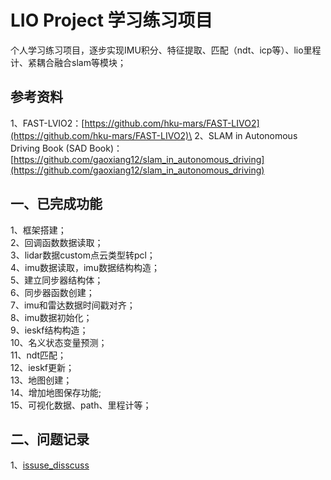 <!--
 * @Author: yangjun_d 295967654@qq.com
 * @Date: 2025-08-25 07:09:51
 * @LastEditors: yangjun_d 295967654@qq.com
 * @LastEditTime: 2025-09-01 02:51:43
 * @FilePath: /lio_project_wk/src/lio_project/README.md
 * @Description: 这是默认设置,请设置`customMade`, 打开koroFileHeader查看配置 进行设置: https://github.com/OBKoro1/koro1FileHeader/wiki/%E9%85%8D%E7%BD%AE
-->
# LIO Project 学习练习项目

个人学习练习项目，逐步实现IMU积分、特征提取、匹配（ndt、icp等）、lio里程计、紧耦合融合slam等模块；

## 参考资料

1、FAST-LVIO2：[https://github.com/hku-mars/FAST-LIVO2](https://github.com/hku-mars/FAST-LIVO2)\
2、SLAM in Autonomous Driving Book (SAD Book)：[https://github.com/gaoxiang12/slam_in_autonomous_driving](https://github.com/gaoxiang12/slam_in_autonomous_driving)

## 一、已完成功能

1、框架搭建；\
2、回调函数数据读取；\
3、lidar数据custom点云类型转pcl；\
4、imu数据读取，imu数据结构构造；\
5、建立同步器结构体；\
6、同步器函数创建；\
7、imu和雷达数据时间戳对齐；\
8、imu数据初始化；\
9、ieskf结构构造；\
10、名义状态变量预测；\
11、ndt匹配；\
12、ieskf更新；\
13、地图创建；\
14、增加地图保存功能;\
15、可视化数据、path、里程计等；

## 二、问题记录

1、[issuse_disscuss](./doc/issuse_discuss.md)
